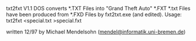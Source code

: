 txt2fxt
V1.1 DOS
converts *.TXT Files into "Grand Theft Auto" *.FXT
*.txt Files have been produced from *.FXD Files by fxt2txt.exe (and edited).
Usage: txt2fxt <special.txt >special.fxt

written 12/97 by Michael Mendelsohn (mendel@informatik.uni-bremen.de)